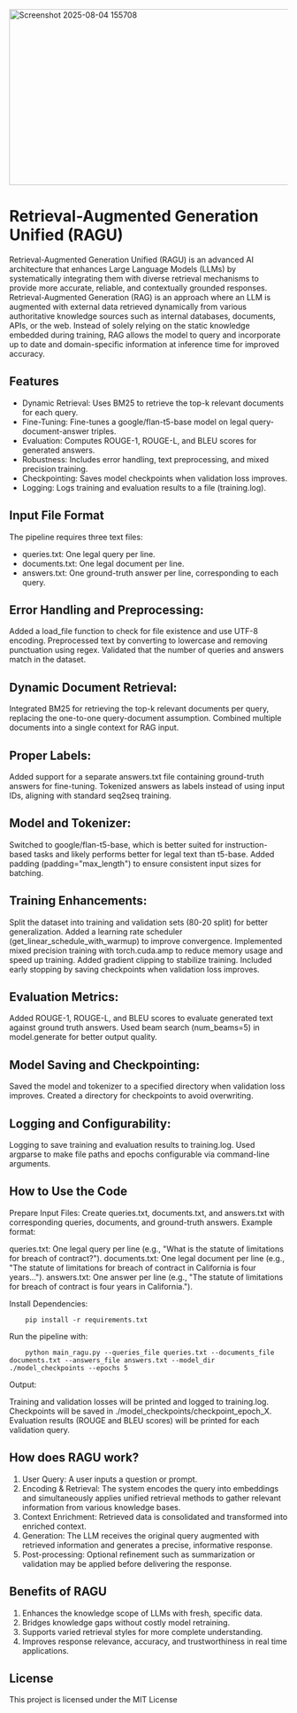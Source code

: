 <img width="773" height="318" alt="Screenshot 2025-08-04 155708" src="https://github.com/user-attachments/assets/94fb08ea-272d-4ec6-ba14-063d74de4596" />



# Retrieval-Augmented Generation Unified (RAGU)

Retrieval-Augmented Generation Unified (RAGU) is an advanced AI architecture that enhances Large Language Models (LLMs) by systematically integrating them with diverse retrieval mechanisms 
to provide more accurate, reliable, and contextually grounded responses.
Retrieval-Augmented Generation (RAG) is an approach where an LLM is augmented with external data retrieved dynamically from various authoritative knowledge sources such as internal databases,
documents, APIs, or the web. Instead of solely relying on the static knowledge embedded during training, RAG allows the model to query and incorporate up to date and domain-specific information 
at inference time for improved accuracy.

## Features
- Dynamic Retrieval: Uses BM25 to retrieve the top-k relevant documents for each query.
- Fine-Tuning: Fine-tunes a google/flan-t5-base model on legal query-document-answer triples.
- Evaluation: Computes ROUGE-1, ROUGE-L, and BLEU scores for generated answers.
- Robustness: Includes error handling, text preprocessing, and mixed precision training.
- Checkpointing: Saves model checkpoints when validation loss improves.
- Logging: Logs training and evaluation results to a file (training.log).

## Input File Format
The pipeline requires three text files:
- queries.txt: One legal query per line.
- documents.txt: One legal document per line.
- answers.txt: One ground-truth answer per line, corresponding to each query.

## Error Handling and Preprocessing:
Added a load_file function to check for file existence and use UTF-8 encoding.
Preprocessed text by converting to lowercase and removing punctuation using regex.
Validated that the number of queries and answers match in the dataset.

## Dynamic Document Retrieval:
Integrated BM25 for retrieving the top-k relevant documents per query, replacing the one-to-one query-document assumption.
Combined multiple documents into a single context for RAG input.

## Proper Labels:
Added support for a separate answers.txt file containing ground-truth answers for fine-tuning.
Tokenized answers as labels instead of using input IDs, aligning with standard seq2seq training.

## Model and Tokenizer:
Switched to google/flan-t5-base, which is better suited for instruction-based tasks and likely performs better for legal text than t5-base.
Added padding (padding="max_length") to ensure consistent input sizes for batching.

## Training Enhancements:
Split the dataset into training and validation sets (80-20 split) for better generalization.
Added a learning rate scheduler (get_linear_schedule_with_warmup) to improve convergence.
Implemented mixed precision training with torch.cuda.amp to reduce memory usage and speed up training.
Added gradient clipping to stabilize training.
Included early stopping by saving checkpoints when validation loss improves.

## Evaluation Metrics:
Added ROUGE-1, ROUGE-L, and BLEU scores to evaluate generated text against ground truth answers.
Used beam search (num_beams=5) in model.generate for better output quality.

## Model Saving and Checkpointing:
Saved the model and tokenizer to a specified directory when validation loss improves.
Created a directory for checkpoints to avoid overwriting.

## Logging and Configurability:
Logging to save training and evaluation results to training.log.
Used argparse to make file paths and epochs configurable via command-line arguments.



## How to Use the Code
Prepare Input Files:
Create queries.txt, documents.txt, and answers.txt with corresponding queries, documents, and ground-truth answers.
Example format:

queries.txt: One legal query per line (e.g., "What is the statute of limitations for breach of contract?").
documents.txt: One legal document per line (e.g., "The statute of limitations for breach of contract in California is four years...").
answers.txt: One answer per line (e.g., "The statute of limitations for breach of contract is four years in California.").

Install Dependencies:

		pip install -r requirements.txt


Run the pipeline with:

		python main_ragu.py --queries_file queries.txt --documents_file documents.txt --answers_file answers.txt --model_dir ./model_checkpoints --epochs 5





Output:

Training and validation losses will be printed and logged to training.log.
Checkpoints will be saved in ./model_checkpoints/checkpoint_epoch_X.
Evaluation results (ROUGE and BLEU scores) will be printed for each validation query.


## How does RAGU work?
1. User Query: A user inputs a question or prompt.
2. Encoding & Retrieval: The system encodes the query into embeddings and simultaneously applies unified retrieval methods to gather relevant information from various knowledge bases.
3. Context Enrichment: Retrieved data is consolidated and transformed into enriched context.
4. Generation: The LLM receives the original query augmented with retrieved information and generates a precise, informative response.
5. Post-processing: Optional refinement such as summarization or validation may be applied before delivering the response.

## Benefits of RAGU
1. Enhances the knowledge scope of LLMs with fresh, specific data.
2. Bridges knowledge gaps without costly model retraining.
3. Supports varied retrieval styles for more complete understanding.
4. Improves response relevance, accuracy, and trustworthiness in real time applications.

## License
This project is licensed under the MIT License

